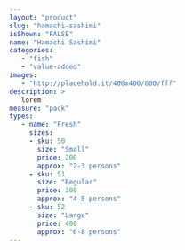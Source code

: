 ```yaml
---
layout: "product"
slug: "hamachi-sashimi"
isShown: "FALSE"
name: "Hamachi Sashimi"
categories:
   - "fish"
   - "value-added"
images:
   - "http://placehold.it/400x400/000/fff"
description: >
   lorem
measure: "pack"
types: 
   - name: "Fresh"
     sizes: 
     - sku: 50
       size: "Small"
       price: 200
       approx: "2-3 persons"
     - sku: 51
       size: "Regular"
       price: 300
       approx: "4-5 persons"
     - sku: 52
       size: "Large"
       price: 400
       approx: "6-8 persons"
---
```

